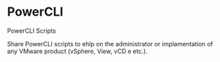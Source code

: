 # PowerCLI
PowerCLI Scripts

Share PowerCLI scripts to ehlp on the administrator or implamentation of any VMware product (vSphere, View, vCD e etc.).
